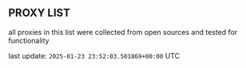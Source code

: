 ## PROXY LIST

all proxies in this list were collected from open sources and tested for functionality

last update: `2025-01-23 23:52:03.501869+00:00` UTC